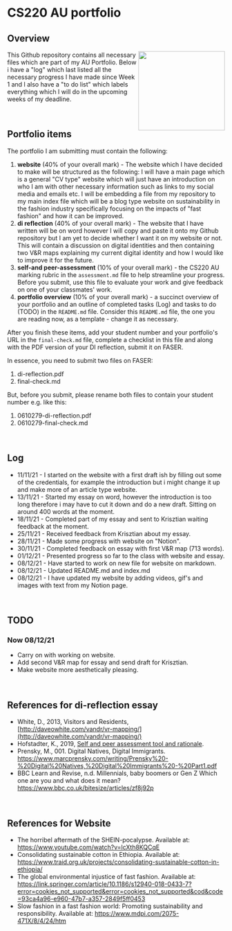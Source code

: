 # CS220 AU portfolio
## Overview
<img align="right" width="200" height="183" src="https://c.tenor.com/R1_2M00JvcIAAAAC/catwalk-runway.gif">This Github repository contains all necessary files which are part of my AU Portfolio. Below i have a "log" which last listed all the necessary progress I have made since Week 1 and I also have a "to do list" which labels everything which I will do in the upcoming weeks of my deadline.

<br>

## Portfolio items
The portfolio I am submitting must contain the following:

1. **website** (40% of your overall mark) - The website which I have decided to make will be structured as the following: I will have a main page which is a general "CV type" website which will just have an introduction on who I am with other necessary information such as links to my social media and emails etc. I will be embedding a file from my repository to my main index file which will be a blog type website on sustainability in the fashion industry specifically focusing on the impacts of "fast fashion" and how it can be improved.
2. **di reflection** (40% of your overall mark) - The website that I have written will be on word however I will copy and paste it onto my Github repository but I am yet to decide whether I want it on my website or not. This will contain a discussion on digital identities and then containing two V&R maps explaining my current digital identity and how I would like to improve it for the future.
3. **self-and peer-assessment** (10% of your overall mark) - the CS220 AU marking rubric in the `assessment.md` file to help streamline your progress. Before you submit, use this file to evaluate your work and give feedback on one of your classmates' work.
4. **portfolio overview** (10% of your overall mark) - a succinct overview of your portfolio and an outline of completed tasks (Log) and tasks to do (TODO) in the `README.md` file. Consider this `README.md` file, the one you are reading now, as a template - change it as necessary.

After you finish these items, add your student number and your portfolio's URL in the `final-check.md` file, complete a checklist in this file and along with the PDF version of your DI reflection, submit it on FASER. 

In essence, you need to submit two files on FASER:

1. di-reflection.pdf
2. final-check.md

But, before you submit, please rename both files to contain your student number e.g. like this:

1. 0610279-di-reflection.pdf
2. 0610279-final-check.md


<br>

## Log
- 11/11/21 - I started on the website with a first draft ish by filling out some of the credentials, for example the introduction but i might change it up and make more of an article type website.
- 13/11/21 - Started my essay on word, however the introduction is too long therefore i may have to cut it down and do a new draft. Sitting on around 400 words at the moment.
- 18/11/21 - Completed part of my essay and sent to Krisztian waiting feedback at the moment.
- 25/11/21 - Received feedback from Krisztian about my essay.
- 28/11/21 - Made some progress with website on "Notion".
- 30/11/21 - Completed feedback on essay with first V&R map (713 words).
- 01/12/21 - Presented progress so far to the class with website and essay.
- 08/12/21 - Have started to work on new file for website on markdown.
- 08/12/21 - Updated README.md and index.md
- 08/12/21 - I have updated my website by adding videos, gif's and images with text from my Notion page.

<br>

## TODO

### Now 08/12/21
- Carry on with working on website.
- Add second V&R map for essay and send draft for Krisztian.
- Make website more aesthetically pleasing.

<br>

## References for di-reflection essay
- White, D., 2013, Visitors and Residents, [http://daveowhite.com/vandr/vr-mapping/](http://daveowhite.com/vandr/vr-mapping/)
- Hofstadter, K., 2019, [Self and peer assessment tool and rationale](https://khofstadter.com/assets/doc/Hofstadter-2019-self-and-peer-assessment-tool-and-rationale.pdf).
- Prensky, M., 001. Digital Natives, Digital Immigrants. https://www.marcprensky.com/writing/Prensky%20-%20Digital%20Natives,%20Digital%20Immigrants%20-%20Part1.pdf
- BBC Learn and Revise, n.d. Millennials, baby boomers or Gen Z Which one are you and what does it mean? https://www.bbc.co.uk/bitesize/articles/zf8j92p

<br>

## References for Website

- The horribel aftermath of the SHEIN-pocalypse. Available at: https://www.youtube.com/watch?v=lcXth8KQCqE
- Consolidating sustainable cotton in Ethiopia. Available at: https://www.traid.org.uk/projects/consolidating-sustainable-cotton-in-ethiopia/
- The global environmental injustice of fast fashion. Available at: https://link.springer.com/article/10.1186/s12940-018-0433-7?error=cookies_not_supported&error=cookies_not_supported&cod&code=93ca4a96-e960-47b7-a357-2849f5ff0453
- Slow fashion in a fast fashion world: Promoting sustainability and responsibility. Available at: https://www.mdpi.com/2075-471X/8/4/24/htm
